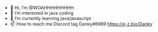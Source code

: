 - 👋 Hi, I’m @WOAHHHHHHHHH
- 👀 I’m interested in java coding
- 🌱 I’m currently learning java/javascript
- 📫 How to reach me Discord tag Danky#6969
https://e-z.bio/Danky
